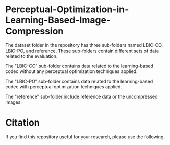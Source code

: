 # Perceptual-Optimization-in-Learning-Based-Image-Compression

The dataset folder in the repository has three sub-folders named LBIC-CO, LBIC-PO, and reference. These sub-folders contain different sets of data related to the evaluation.

The "LBIC-CO" sub-folder contains data related to the learning-based codec without any perceptual optimization techniques applied.

The "LBIC-PO" sub-folder contains data related to the learning-based codec with perceptual optimization techniques applied.

The "reference" sub-folder include reference data or the uncompressed images.

# Citation

If you find this repository useful for your research, please use the following.
